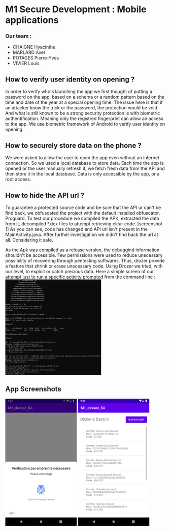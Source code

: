# M1 Secure Development : Mobile applications

### Our team :
 - CHAIGNE Hyacinthe
 - MARLARD Axel
 - POTAGES Pierre-Yves
 - VIVIER Louis


## How to verify user identity on opening ?
In order to verify who's launching the app we first thought of putting a password on the app, based on a schema or a random pattern based on the time and date of the year at a special opening time. The issue here is that if an attacker know the trick or the password, the protection would be void. And what is still known to be a strong security protection is with biometric authentification. Meaning only the registred fingerprint can allow an access to the app. We use biometric framework of Android to verify user identity on opening.


## How to securely store data on the phone ?
We were asked to allow the user to open the app even without an internet connection. So we used a local database to store data. Each time the app is opened or the user manually refresh it, we fetch fresh data from the API and then store it in the local database. Data is only accessible by the app, or a root access.


## How to hide the API url ?
To guarantee a protected source code and be sure that the API ur can't be find back, we obfuscated the project with the default installed obfuscator, Proguard. To test our procedure we compiled the APK, extracted the data from it, decompiled *.dex files to attempt retrieving clear code. [screenshot 1] As you can see, code has changed and API url isn't present in the MainActivity.java. After further investigation we didn't find back the url at all. Considering it safe.

As the Apk was compiled as a release version, the debuggind information shouldn't be accessible. Few permissions were used to reduce unecessary possibility of recovering through pentesting softwares. Thus, drozer provide a feature that shrink or erase unecessary code. Using Drozer we tried, with our level, to exploit or catch precious data. 
Here a simple screen of our attempt just to run a specific activity prompted from the command line : 
<br><img src="img/scrn2.png" alt="screenshot2" height="300"/>

## App Screenshots
<img src="img/scrn3.png" alt="screenshot3" height="400"/>
<img src="img/scrn4.png" alt="screenshot4" height="400"/>
